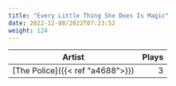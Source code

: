 ```yaml
---
title: "Every Little Thing She Does Is Magic"
date: 2022-12-08/2022T07:23:52
weight: 124
---
```




 Artist | Plays 
----- | -----:
[The Police]({{< ref "a4688">}}) | 3
